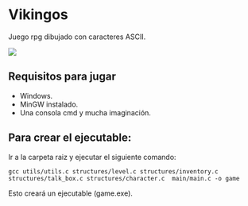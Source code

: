 # Vikingos

Juego rpg dibujado con caracteres ASCII.

![](https://media.giphy.com/media/QTxqLac8yDBsABUWAb/giphy.gif)

## Requisitos para jugar

* Windows.
* MinGW instalado.
* Una consola cmd y mucha imaginación.

## Para crear el ejecutable:

Ir a la carpeta raiz y ejecutar el siguiente comando:

```
gcc utils/utils.c structures/level.c structures/inventory.c structures/talk_box.c structures/character.c  main/main.c -o game
```
Esto creará un ejecutable (game.exe).

